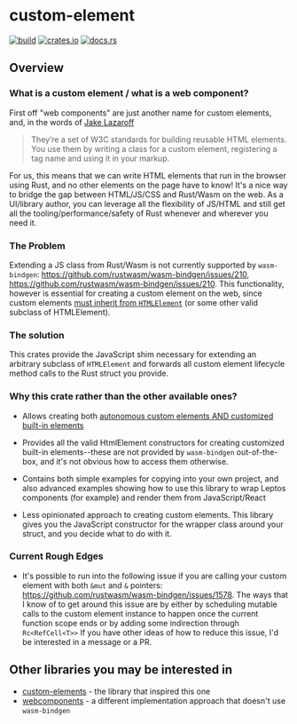 # custom-element

[![build](https://img.shields.io/github/actions/workflow/status/austintheriot/custom-element/tests.yml?label=tests)](https://github.com/austintheriot/custom-element/actions)
[![crates.io](https://img.shields.io/crates/v/custom_element.svg)](https://crates.io/crates/custom_element)
[![docs.rs](https://img.shields.io/docsrs/custom-element)](https://docs.rs/custom_element)

## Overview

### What is a custom element / what is a web component?

First off "web components" are just another name for custom elements, and, in the words of [Jake Lazaroff](https://jakelazaroff.com/words/web-components-will-outlive-your-javascript-framework/)

> They’re a set of W3C standards for building reusable HTML elements. You use them by writing a class for a custom element, registering a tag name and using it in your markup.

For us, this means that we can write HTML elements that run in the browser using Rust, and no other elements on the page have to know! It's a nice way to bridge the gap between HTML/JS/CSS and Rust/Wasm on the web. As a UI/library author, you can leverage all the flexibility of JS/HTML and still get all the tooling/performance/safety of Rust whenever and wherever you need it.

### The Problem

Extending a JS class from Rust/Wasm is not currently supported by `wasm-bindgen`: https://github.com/rustwasm/wasm-bindgen/issues/210, https://github.com/rustwasm/wasm-bindgen/issues/210. This functionality, however is essential for creating a custom element on the web, since custom elements [must inherit from `HTMLElement`](https://developer.mozilla.org/en-US/docs/Web/API/Web_Components/Using_custom_elements#implementing_a_custom_element) (or some other valid subclass of HTMLElement).

### The solution

This crates provide the JavaScript shim necessary for extending an arbitrary subclass of `HTMLElement` and forwards all custom element lifecycle method calls to the Rust struct you provide.

### Why this crate rather than the other available ones?

- Allows creating both [autonomous custom elements AND customized built-in elements](https://developer.mozilla.org/en-US/docs/Web/API/Web_Components/Using_custom_elements#types_of_custom_element)

- Provides all the valid HtmlElement constructors for creating customized built-in elements--these are not provided by `wasm-bindgen` out-of-the-box, and it's not obvious how to access them otherwise.

- Contains both simple examples for copying into your own project, and also advanced examples showing how to use this library to wrap Leptos components (for example) and render them from JavaScript/React

- Less opinionated approach to creating custom elements. This library gives you the JavaScript constructor for the wrapper class around your struct, and you decide what to do with it.

### Current Rough Edges

- It's possible to run into the following issue if you are calling your custom element with both `&mut` and `&` pointers: https://github.com/rustwasm/wasm-bindgen/issues/1578. The ways that I know of to get around this issue are by either by scheduling mutable calls to the custom element instance to happen once the current function scope ends or by adding some indirection through `Rc<RefCell<T>>` If you have other ideas of how to reduce this issue, I'd be interested in a message or a PR.

## Other libraries you may be interested in

- [custom-elements](https://github.com/gbj/custom-elements) - the library that inspired this one
- [webcomponents](https://github.com/richardanaya/webcomponent) - a different implementation approach that doesn't use `wasm-bindgen`
